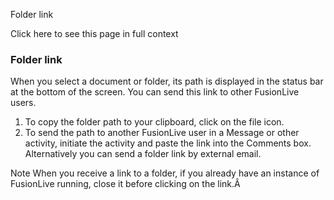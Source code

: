 Folder link

Click here to see this page in full context

###  Folder link

When you select a document or folder, its path is displayed in the status bar
at the bottom of the screen. You can send this link to other FusionLive users.

  1. To copy the folder path to your clipboard, click on the file icon. 
  2. To send the path to another FusionLive user in a Message or other activity, initiate the activity and paste the link into the Comments box. Alternatively you can send a folder link by external email. 

Note  When you receive a link to a folder, if you already have an instance of
FusionLive running, close it before clicking on the link.Â


